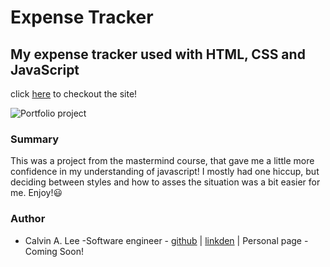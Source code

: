 # Expense Tracker

## My expense tracker used with HTML, CSS and JavaScript

click [here](https://calvinalee2006.github.io/expense-tracker/) to checkout the site!

![Portfolio project]("../images/Screenshot%20(28).png")
### Summary
This was a project from the mastermind course, that gave me a little more confidence in my understanding of javascript! I mostly had one hiccup, but deciding between styles and how 
to asses the situation was a bit easier for me. Enjoy!:smiley:

### Author
- Calvin A. Lee -Software engineer - [github](https://github.com/calvinalee2006) | [linkden](https://www.linkedin.com/in/calvin-lee-90082006/) | Personal page - Coming Soon!